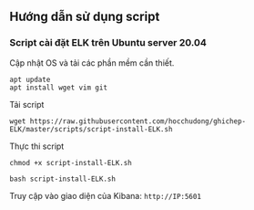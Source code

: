 ## Hướng dẫn sử dụng script

### Script cài đặt ELK trên Ubuntu server 20.04

Cập nhật OS và tải các phần mềm cần thiết. 

```
apt update 
apt install wget vim git
```

Tải script 

```
wget https://raw.githubusercontent.com/hocchudong/ghichep-ELK/master/scripts/script-install-ELK.sh
```

Thực thi script

```
chmod +x script-install-ELK.sh

bash script-install-ELK.sh
```

Truy cập vào giao diện của Kibana: `http://IP:5601`
